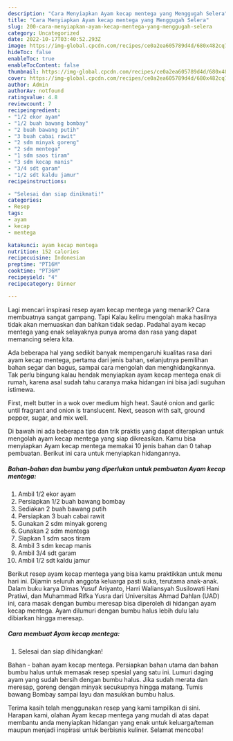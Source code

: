 ```yaml
---
description: "Cara Menyiapkan Ayam kecap mentega yang Menggugah Selera"
title: "Cara Menyiapkan Ayam kecap mentega yang Menggugah Selera"
slug: 200-cara-menyiapkan-ayam-kecap-mentega-yang-menggugah-selera
category: Uncategorized
date: 2022-10-17T03:40:52.293Z
image: https://img-global.cpcdn.com/recipes/ce0a2ea605789d4d/680x482cq70/ayam-kecap-mentega-foto-resep-utama.jpg
hideToc: false
enableToc: true
enableTocContent: false
thumbnail: https://img-global.cpcdn.com/recipes/ce0a2ea605789d4d/680x482cq70/ayam-kecap-mentega-foto-resep-utama.jpg
cover: https://img-global.cpcdn.com/recipes/ce0a2ea605789d4d/680x482cq70/ayam-kecap-mentega-foto-resep-utama.jpg
author: Admin
authorAv: notfound
ratingvalue: 4.8
reviewcount: 7
recipeingredient:
- "1/2 ekor ayam"
- "1/2 buah bawang bombay"
- "2 buah bawang putih"
- "3 buah cabai rawit"
- "2 sdm minyak goreng"
- "2 sdm mentega"
- "1 sdm saos tiram"
- "3 sdm kecap manis"
- "3/4 sdt garam"
- "1/2 sdt kaldu jamur"
recipeinstructions:

- "Selesai dan siap dinikmati!"
categories:
- Resep
tags:
- ayam
- kecap
- mentega

katakunci: ayam kecap mentega 
nutrition: 152 calories
recipecuisine: Indonesian
preptime: "PT16M"
cooktime: "PT36M"
recipeyield: "4"
recipecategory: Dinner

---
```



Lagi mencari inspirasi resep ayam kecap mentega yang menarik? Cara membuatnya sangat gampang. Tapi Kalau keliru mengolah maka hasilnya tidak akan memuaskan dan bahkan tidak sedap. Padahal ayam kecap mentega yang enak selayaknya punya aroma dan rasa yang dapat memancing selera kita.


Ada beberapa hal yang sedikit banyak mempengaruhi kualitas rasa dari ayam kecap mentega, pertama dari jenis bahan, selanjutnya pemilihan bahan segar dan bagus, sampai cara mengolah dan menghidangkannya. Tak perlu bingung kalau hendak menyiapkan ayam kecap mentega enak di rumah, karena asal sudah tahu caranya maka hidangan ini bisa jadi suguhan istimewa.

First, melt butter in a wok over medium high heat. Sauté onion and garlic until fragrant and onion is translucent. Next, season with salt, ground pepper, sugar, and mix well.


Di bawah ini ada beberapa tips dan trik praktis yang dapat diterapkan untuk mengolah ayam kecap mentega yang siap dikreasikan. Kamu bisa menyiapkan Ayam kecap mentega memakai 10 jenis bahan dan 0 tahap pembuatan. Berikut ini cara untuk menyiapkan hidangannya.

<!--inarticleads1-->

##### Bahan-bahan dan bumbu yang diperlukan untuk pembuatan Ayam kecap mentega:

1. Ambil 1/2 ekor ayam
1. Persiapkan 1/2 buah bawang bombay
1. Sediakan 2 buah bawang putih
1. Persiapkan 3 buah cabai rawit
1. Gunakan 2 sdm minyak goreng
1. Gunakan 2 sdm mentega
1. Siapkan 1 sdm saos tiram
1. Ambil 3 sdm kecap manis
1. Ambil 3/4 sdt garam
1. Ambil 1/2 sdt kaldu jamur


Berikut resep ayam kecap mentega yang bisa kamu praktikkan untuk menu hari ini. Dijamin seluruh anggota keluarga pasti suka, terutama anak-anak. Dalam buku karya Dimas Yusuf Ariyanto, Harri Waliansyah Susilowati Hani Pratiwi, dan Muhammad Rifka Yusra dari Universitas Ahmad Dahlan (UAD) ini, cara masak dengan bumbu meresap bisa diperoleh di hidangan ayam kecap mentega. Ayam dilumuri dengan bumbu halus lebih dulu lalu dibiarkan hingga meresap. 

<!--inarticleads2-->

##### Cara membuat Ayam kecap mentega:


1. Selesai dan siap dihidangkan!

Bahan - bahan ayam kecap mentega. Persiapkan bahan utama dan bahan bumbu halus untuk memasak resep spesial yang satu ini. Lumuri daging ayam yang sudah bersih dengan bumbu halus. Jika sudah merata dan meresap, goreng dengan minyak secukupnya hingga matang. Tumis bawang Bombay sampai layu dan masukkan bumbu halus. 

Terima kasih telah menggunakan resep yang kami tampilkan di sini. Harapan kami, olahan Ayam kecap mentega yang mudah di atas dapat membantu anda menyiapkan hidangan yang enak untuk keluarga/teman maupun menjadi inspirasi untuk berbisnis kuliner. Selamat mencoba!

